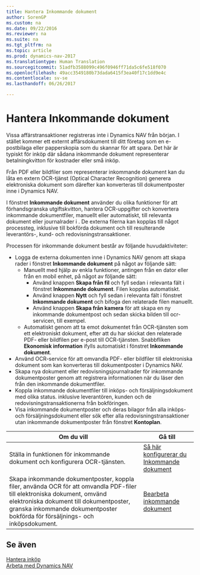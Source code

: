 ```yaml
---
title: Hantera Inkommande dokument
author: SorenGP
ms.custom: na
ms.date: 09/22/2016
ms.reviewer: na
ms.suite: na
ms.tgt_pltfrm: na
ms.topic: article
ms.prod: dynamics-nav-2017
ms.translationtype: Human Translation
ms.sourcegitcommit: 51adfb3588099c496f0946ff71da5c6fe518f070
ms.openlocfilehash: 49acc3549180b73dada6415f3ea40f17c1dd9e4c
ms.contentlocale: sv-se
ms.lasthandoff: 06/26/2017

---
```


# <a name="manage-incoming-documents"></a>Hantera Inkommande dokument
Vissa affärstransaktioner registreras inte i Dynamics NAV från början. I stället kommer ett externt affärsdokument till ditt företag som en e-postbilaga eller papperskopia som du skannar för att spara. Det här är typiskt för inköp där sådana inkommande dokument representerar betalningkvitton för kostnader eller små inköp.

Från PDF eller bildfiler som representerar inkommande dokument kan du låta en extern OCR-tjänst (Optical Character Recognition) generera elektroniska dokument som därefter kan konverteras till dokumentposter inne i Dynamics NAV.

I fönstret **Inkommande dokument** använder du olika funktioner för att förhandsgranska utgiftskvitton, hantera OCR-uppgifter och konvertera inkommande dokumentfiler, manuellt eller automatiskt, till relevanta dokument eller journalrader i . De externa filerna kan kopplas till något processteg, inklusive till bokförda dokument och till resulterande leverantörs-, kund- och redovisningstransaktioner.

Processen för inkommande dokument består av följande huvudaktiviteter:

* Logga de externa dokumenten inne i Dynamics NAV genom att skapa rader i fönstret **Inkommande dokument** på något av följande sätt:
    * Manuellt med hjälp av enkla funktioner, antingen från en dator eller från en mobil enhet, på något av följande sätt:
        * Använd knappen **Skapa från fil** och fyll sedan i relevanta fält i fönstret **Inkommande dokument**. Filen kopplas automatiskt.  
        * Använd knappen **Nytt** och fyll sedan i relevanta fält i fönstret **Inkommande dokument** och bifoga den relaterade filen manuellt.
        * Använd knappen **Skapa från kamera** för att skapa en ny inkommande dokumentpost och sedan skicka bilden till ocr-servicen, till exempel.
    * Automatiskt genom att ta emot dokumentet från OCR-tjänsten som ett elektroniskt dokument, efter att du har skickat den relaterade PDF- eller bildfilen per e-post till OCR-tjänsten. Snabbfliken **Ekonomisk information** ifylls automatiskt i fönstret **Inkommande dokument**.
* Använd OCR-service för att omvandla PDF- eller bildfiler till elektroniska dokument som kan konverteras till dokumentposter i Dynamics NAV.
* Skapa nya dokument eller redovisningsjournalrader för inkommande dokumentposter genom att registrera informationen när du läser den från den inkommande dokumentfiler.
* Koppla inkommande dokumentfiler till inköps- och försäljningsdokument med olika status. inklusive leverantören, kunden och de redovisningstransaktionerna från bokföringen.
* Visa inkommande dokumentposter och deras bilagor från alla inköps- och försäljningsdokument eller sök efter alla redovisningstransaktioner utan inkommande dokumentposter från fönstret **Kontoplan**.


|Om du vill |Gå till |
|---|----|
|Ställa in funktionen för inkommande dokument och konfigurera OCR-tjänsten.|[Så här konfigurerar du Inkommande dokument](across-how-setup-income-documents.md)|
|Skapa inkommande dokumentposter, koppla filer, använda OCR för att omvandla PDF-filer till elektroniska dokument, omvänd elektroniska dokument till dokumentposter, granska inkommande dokumentposter bokförda för försäljnings- och inköpsdokument.|[Bearbeta inkommande dokument](across-process-income-documents.md)|

## <a name="see-also"></a>Se även  
[Hantera inköp](purchasing-manage-purchasing.md)  
[Arbeta med Dynamics NAV](ui-work-product.md)

